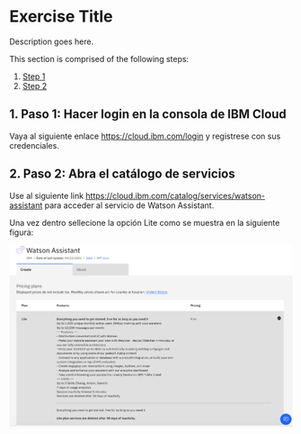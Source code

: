 # Exercise Title

Description goes here.

This section is comprised of the following steps:

1. [Step 1](#1-step-1)
1. [Step 2](#2-step-2)

## 1. Paso 1: Hacer login en la consola de IBM Cloud

Vaya al siguiente enlace https://cloud.ibm.com/login y registrese con sus credenciales.

## 2. Paso 2: Abra el catálogo de servicios

Use al siguiente link https://cloud.ibm.com/catalog/services/watson-assistant para acceder al servicio de Watson Assistant.

Una vez dentro sellecione la opción Lite como se muestra en la siguiente figura:

![Cloud Sign up](../images/WatsonAssistant.png)
